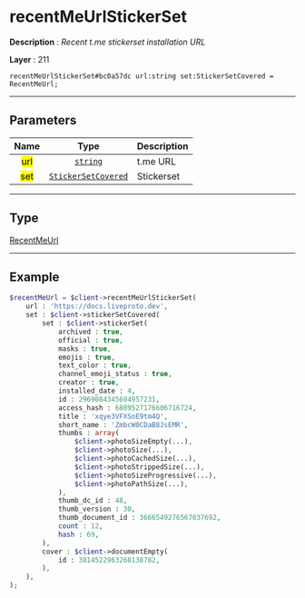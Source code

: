 # recentMeUrlStickerSet

**Description** : *Recent t\.me stickerset installation URL*

**Layer** : 211

```tl
recentMeUrlStickerSet#bc0a57dc url:string set:StickerSetCovered = RecentMeUrl;
```

---

## Parameters

| Name | Type | Description |
| :---: | :---: | :--- |
| <mark>url</mark> | [`string`](type/string) | t.me URL |
| <mark>set</mark> | [`StickerSetCovered`](type/StickerSetCovered) | Stickerset |

---

## Type

[RecentMeUrl](type/RecentMeUrl)

---

## Example

```php
$recentMeUrl = $client->recentMeUrlStickerSet(
	url : 'https://docs.liveproto.dev',
	set : $client->stickerSetCovered(
		set : $client->stickerSet(
			archived : true,
			official : true,
			masks : true,
			emojis : true,
			text_color : true,
			channel_emoji_status : true,
			creator : true,
			installed_date : 4,
			id : 2969084345604957231,
			access_hash : 6809527176606716724,
			title : 'xqye3VFXSoE9tm4Q',
			short_name : 'ZmbcW0CDaB8JsEMR',
			thumbs : array(
				$client->photoSizeEmpty(...),
				$client->photoSize(...),
				$client->photoCachedSize(...),
				$client->photoStrippedSize(...),
				$client->photoSizeProgressive(...),
				$client->photoPathSize(...),
			),
			thumb_dc_id : 48,
			thumb_version : 30,
			thumb_document_id : 3666549276567037692,
			count : 12,
			hash : 69,
		),
		cover : $client->documentEmpty(
			id : 3814522963268138782,
		),
	),
);
```